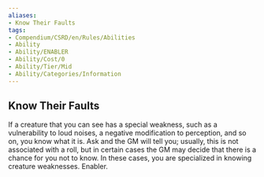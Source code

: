 ```yaml
---
aliases:
- Know Their Faults
tags:
- Compendium/CSRD/en/Rules/Abilities
- Ability
- Ability/ENABLER
- Ability/Cost/0
- Ability/Tier/Mid
- Ability/Categories/Information
---
```


  
## Know Their Faults  
If a creature that you can see has a special weakness, such as a vulnerability to loud noises, a negative modification to perception, and so on, you know what it is. Ask and the GM will tell you; usually, this is not associated with a roll, but in certain cases the GM may decide that there is a chance for you not to know. In these cases, you are specialized in knowing creature weaknesses. Enabler.